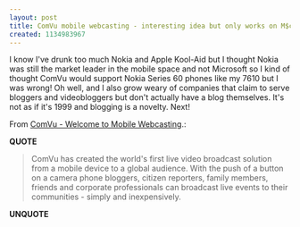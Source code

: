 ```yaml
---
layout: post
title: ComVu mobile webcasting - interesting idea but only works on M$crosoft
created: 1134983967
---
```

<p>I know I've drunk too much Nokia and Apple Kool-Aid but I thought Nokia was still the market leader in the mobile space and not Microsoft so I kind of thought ComVu would support Nokia Series 60 phones like my 7610 but I was wrong! Oh well, and I also grow weary of companies that claim to serve bloggers and videobloggers but don't actually have a blog themselves. It's not as if it's 1999 and blogging is a novelty.  Next!</p>  <p>From <a href="http://www.comvu.com/Index.aspx">ComVu - Welcome to Mobile Webcasting</a>.:</p> <p><strong>QUOTE</strong></p><blockquote><p>ComVu has created the world's first live video broadcast solution from a mobile device to a global audience. With the push of a button on a camera phone bloggers, citizen reporters, family members, friends and corporate professionals can broadcast live events to their communities - simply and inexpensively.</p> </blockquote><p><strong>UNQUOTE</strong></p>  
